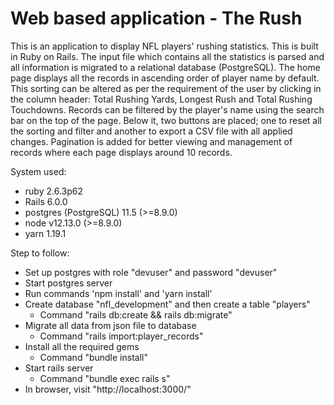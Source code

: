 # Web based application - The Rush

This is an application to display NFL players' rushing statistics. This is built in Ruby on Rails. The input file which contains all the statistics is parsed and all information is migrated to a relational database (PostgreSQL). The home page displays all the records in ascending order of player name by default. This sorting can be altered as per the requirement of the user by clicking in the column header: Total Rushing Yards, Longest Rush and Total Rushing Touchdowns. Records can be filtered by the player's name using the search bar on the top of the page. Below it, two buttons are placed; one to reset all the sorting and filter and another to export a CSV file with all applied changes. Pagination is added for better viewing and management of records where each page displays around 10 records.

System used:
- ruby 2.6.3p62
- Rails 6.0.0
- postgres (PostgreSQL) 11.5 (>=8.9.0)
- node v12.13.0 (>=8.9.0)
- yarn 1.19.1

Step to follow:
- Set up postgres with role "devuser" and password "devuser"
- Start postgres server
- Run commands 'npm install' and 'yarn install'
- Create database "nfl_development" and then create a table "players"
	- Command "rails db:create && rails db:migrate"
- Migrate all data from json file to database
  - Command "rails import:player_records"
- Install all the required gems
  - Command "bundle install"
- Start rails server
	- Command "bundle exec rails s"
- In browser, visit "http://localhost:3000/"